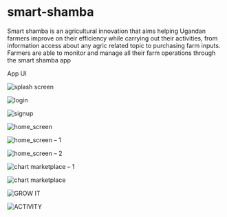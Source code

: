 # smart-shamba
Smart shamba is an agricultural innovation that aims helping Ugandan farmers improve on their efficiency while carrying out their activities, from information access about any agric related topic to purchasing farm inputs. Farmers are able to monitor and manage all their  farm operations through the smart shamba app

App UI

![splash screen](https://user-images.githubusercontent.com/62070508/172539003-e3aa658b-7357-4bf1-9ee0-197f8a18e8fb.png)

![login](https://user-images.githubusercontent.com/62070508/172538985-50104140-1302-4f54-95b9-d0fac418ea83.png)

![signup](https://user-images.githubusercontent.com/62070508/172538990-bc51e71a-b603-4575-bd3f-a5bf8823d5f2.png)

![home_screen](https://user-images.githubusercontent.com/62070508/172538974-6922aa1b-fcf8-4f8e-b808-384a6be7c4af.png)

![home_screen – 1](https://user-images.githubusercontent.com/62070508/172539008-f113ad56-e194-472d-8b99-2f3f0473b774.png)

![home_screen – 2](https://user-images.githubusercontent.com/62070508/172539020-f9023e3e-5494-4729-9bd7-ca379fb79c87.png)

![chart   marketplace – 1](https://user-images.githubusercontent.com/62070508/173274708-1e6bcf24-ab4c-428a-8e98-a2467ed6506c.png)

![chart   marketplace](https://user-images.githubusercontent.com/62070508/173274712-5cb03052-8e31-4531-9fc8-c1c9bf493548.png)

![GROW IT](https://user-images.githubusercontent.com/62070508/173274716-2ddeb7b0-1cb4-4bfa-9314-57f7dbd77ba3.png)

![ACTIVITY](https://user-images.githubusercontent.com/62070508/173274701-542704b2-0211-4917-9688-14da5489eb60.png)
